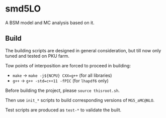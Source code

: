# smd5LO

A BSM model and MC analysis based on it.

## Build

The building scripts are designed in general consideration, but till now only tuned and tested on PKU farm.

Tow points of interposition are forced to proceed in building:

* `make` -> `make -j${NCPU} CXX=g++` (for all libraries)
* `g++` -> `g++ -std=c++11 -fPIC` (for `lhapdf6` only)

Before building the project, please `source thisroot.sh`.

Then use `init_*` scripts to build corresponding versions of `MG5_aMC@NLO`.

Test scripts are produced as `test-*` to validate the built.

